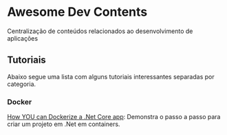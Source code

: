 # Awesome Dev Contents
Centralização de conteúdos relacionados ao desenvolvimento de aplicações

## Tutoriais
Abaixo segue uma lista com alguns tutoriais interessantes separadas por categoria.
### Docker
[How YOU can Dockerize a .Net Core app](https://softchris.github.io/pages/dotnet-dockerize.html): Demonstra o passo a passo para criar um projeto em .Net em containers.
